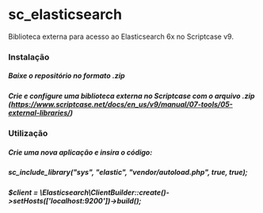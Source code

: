 # sc_elasticsearch
Biblioteca externa para acesso ao Elasticsearch 6x no Scriptcase v9.

 ### Instalação
  ##### Baixe o repositório no formato .zip
  ##### Crie e configure uma biblioteca externa no Scriptcase com o arquivo .zip (https://www.scriptcase.net/docs/en_us/v9/manual/07-tools/05-external-libraries/)

### Utilização
 ##### Crie uma nova aplicação e insira o código:
 ##### sc_include_library("sys", "elastic", "vendor/autoload.php", true, true);
 ##### $client = \Elasticsearch\ClientBuilder::create()->setHosts(['localhost:9200'])->build();
